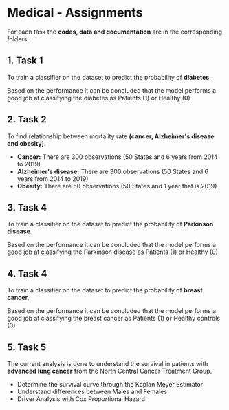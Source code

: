 # Medical - Assignments

For each task the  **codes, data and documentation** are in the corresponding folders.  


## 1.	Task 1
To train a classifier on the dataset to predict the probability of **diabetes**. 

Based on the performance it can be concluded that the model performs a good job at classifying the diabetes as Patients (1) or Healthy (0)


## 2.	Task 2
To find relationship between mortality rate **(cancer, Alzheimer's disease and obesity)**. 
*	**Cancer:** There are 300 observations (50 States and 6 years from 2014 to 2019)
*	**Alzheimer's disease:** There are 300 observations (50 States and 6 years from 2014 to 2019)
*	**Obesity:** There are 50 observations (50 States and 1 year that is 2019)


## 3.	Task 4
To train a classifier on the dataset to predict the probability of **Parkinson disease**. 

Based on the performance it can be concluded that the model performs a good job at classifying the Parkinson disease as Patients (1) or Healthy (0)


## 4.	Task 4
To train a classifier on the dataset to predict the probability of **breast cancer**. 

Based on the performance it can be concluded that the model performs a good job at classifying the breast cancer as Patients (1) or Healthy controls (0)


## 5.	Task 5
The current analysis is done to understand the survival in patients with **advanced lung cancer** from the North Central Cancer Treatment Group.
*	Determine the survival curve through the Kaplan Meyer Estimator
*	Understand differences between Males and Females
*	Driver Analysis with Cox Proportional Hazard 
